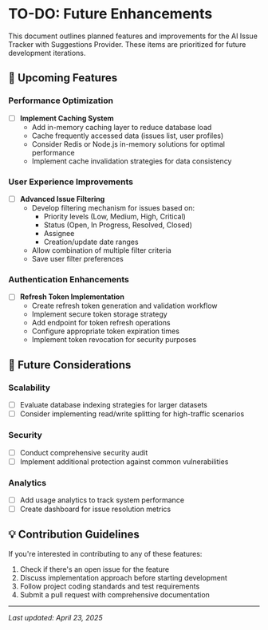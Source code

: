 # TO-DO: Future Enhancements

This document outlines planned features and improvements for the AI Issue Tracker with Suggestions Provider. These items are prioritized for future development iterations.

## 🚀 Upcoming Features

### Performance Optimization
- [ ] **Implement Caching System**
    - Add in-memory caching layer to reduce database load
    - Cache frequently accessed data (issues list, user profiles)
    - Consider Redis or Node.js in-memory solutions for optimal performance
    - Implement cache invalidation strategies for data consistency

### User Experience Improvements
- [ ] **Advanced Issue Filtering**
    - Develop filtering mechanism for issues based on:
        - Priority levels (Low, Medium, High, Critical)
        - Status (Open, In Progress, Resolved, Closed)
        - Assignee
        - Creation/update date ranges
    - Allow combination of multiple filter criteria
    - Save user filter preferences

### Authentication Enhancements
- [ ] **Refresh Token Implementation**
    - Create refresh token generation and validation workflow
    - Implement secure token storage strategy
    - Add endpoint for token refresh operations
    - Configure appropriate token expiration times
    - Implement token revocation for security purposes

## 📅 Future Considerations

### Scalability
- [ ] Evaluate database indexing strategies for larger datasets
- [ ] Consider implementing read/write splitting for high-traffic scenarios

### Security
- [ ] Conduct comprehensive security audit
- [ ] Implement additional protection against common vulnerabilities

### Analytics
- [ ] Add usage analytics to track system performance
- [ ] Create dashboard for issue resolution metrics

## 💡 Contribution Guidelines

If you're interested in contributing to any of these features:
1. Check if there's an open issue for the feature
2. Discuss implementation approach before starting development
3. Follow project coding standards and test requirements
4. Submit a pull request with comprehensive documentation

---

*Last updated: April 23, 2025*